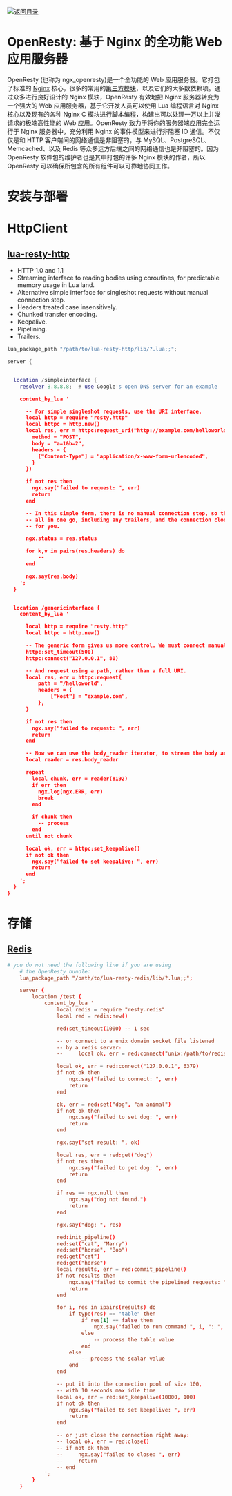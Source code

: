 [![返回目录](https://i.postimg.cc/WzXsh0MX/image.png)](https://parg.co/UdT)

# OpenResty: 基于 Nginx 的全功能 Web 应用服务器

OpenResty (也称为 ngx_openresty)是一个全功能的 Web 应用服务器。它打包了标准的 [Nginx](undefined) 核心，很多的常用的[第三方模块](http://wiki.nginx.org/3rdPartyModules)，以及它们的大多数依赖项。通过众多进行良好设计的 Nginx 模块，OpenResty 有效地把 Nginx 服务器转变为一个强大的 Web 应用服务器，基于它开发人员可以使用 Lua 编程语言对 Nginx 核心以及现有的各种 Nginx C 模块进行脚本编程，构建出可以处理一万以上并发请求的极端高性能的 Web 应用。OpenResty 致力于将你的服务器端应用完全运行于 Nginx 服务器中，充分利用 Nginx 的事件模型来进行非阻塞 IO 通信。不仅仅是和 HTTP 客户端间的网络通信是非阻塞的，与 MySQL、PostgreSQL、Memcached、以及 Redis 等众多远方后端之间的网络通信也是非阻塞的。因为 OpenResty 软件包的维护者也是其中打包的许多 Nginx 模块的作者，所以 OpenResty 可以确保所包含的所有组件可以可靠地协同工作。

# 安装与部署

# HttpClient

## [lua-resty-http](https://github.com/pintsized/lua-resty-http)

- HTTP 1.0 and 1.1
- Streaming interface to reading bodies using coroutines, for predictable memory usage in Lua land.
- Alternative simple interface for singleshot requests without manual connection step.
- Headers treated case insensitively.
- Chunked transfer encoding.
- Keepalive.
- Pipelining.
- Trailers.

```lua
lua_package_path "/path/to/lua-resty-http/lib/?.lua;;";

server {


  location /simpleinterface {
    resolver 8.8.8.8;  # use Google's open DNS server for an example

    content_by_lua '

      -- For simple singleshot requests, use the URI interface.
      local http = require "resty.http"
      local httpc = http.new()
      local res, err = httpc:request_uri("http://example.com/helloworld", {
        method = "POST",
        body = "a=1&b=2",
        headers = {
          ["Content-Type"] = "application/x-www-form-urlencoded",
        }
      })

      if not res then
        ngx.say("failed to request: ", err)
        return
      end

      -- In this simple form, there is no manual connection step, so the body is read
      -- all in one go, including any trailers, and the connection closed or keptalive
      -- for you.

      ngx.status = res.status

      for k,v in pairs(res.headers) do
          --
      end

      ngx.say(res.body)
    ';
  }


  location /genericinterface {
    content_by_lua '

      local http = require "resty.http"
      local httpc = http.new()

      -- The generic form gives us more control. We must connect manually.
      httpc:set_timeout(500)
      httpc:connect("127.0.0.1", 80)

      -- And request using a path, rather than a full URI.
      local res, err = httpc:request{
          path = "/helloworld",
          headers = {
              ["Host"] = "example.com",
          },
      }

      if not res then
        ngx.say("failed to request: ", err)
        return
      end

      -- Now we can use the body_reader iterator, to stream the body according to our desired chunk size.
      local reader = res.body_reader

      repeat
        local chunk, err = reader(8192)
        if err then
          ngx.log(ngx.ERR, err)
          break
        end

        if chunk then
          -- process
        end
      until not chunk

      local ok, err = httpc:set_keepalive()
      if not ok then
        ngx.say("failed to set keepalive: ", err)
        return
      end
    ';
  }
}
```

# 存储

## [Redis](https://github.com/openresty/lua-resty-redis)

```conf
# you do not need the following line if you are using
    # the OpenResty bundle:
    lua_package_path "/path/to/lua-resty-redis/lib/?.lua;;";

    server {
        location /test {
            content_by_lua '
                local redis = require "resty.redis"
                local red = redis:new()

                red:set_timeout(1000) -- 1 sec

                -- or connect to a unix domain socket file listened
                -- by a redis server:
                --     local ok, err = red:connect("unix:/path/to/redis.sock")

                local ok, err = red:connect("127.0.0.1", 6379)
                if not ok then
                    ngx.say("failed to connect: ", err)
                    return
                end

                ok, err = red:set("dog", "an animal")
                if not ok then
                    ngx.say("failed to set dog: ", err)
                    return
                end

                ngx.say("set result: ", ok)

                local res, err = red:get("dog")
                if not res then
                    ngx.say("failed to get dog: ", err)
                    return
                end

                if res == ngx.null then
                    ngx.say("dog not found.")
                    return
                end

                ngx.say("dog: ", res)

                red:init_pipeline()
                red:set("cat", "Marry")
                red:set("horse", "Bob")
                red:get("cat")
                red:get("horse")
                local results, err = red:commit_pipeline()
                if not results then
                    ngx.say("failed to commit the pipelined requests: ", err)
                    return
                end

                for i, res in ipairs(results) do
                    if type(res) == "table" then
                        if res[1] == false then
                            ngx.say("failed to run command ", i, ": ", res[2])
                        else
                            -- process the table value
                        end
                    else
                        -- process the scalar value
                    end
                end

                -- put it into the connection pool of size 100,
                -- with 10 seconds max idle time
                local ok, err = red:set_keepalive(10000, 100)
                if not ok then
                    ngx.say("failed to set keepalive: ", err)
                    return
                end

                -- or just close the connection right away:
                -- local ok, err = red:close()
                -- if not ok then
                --     ngx.say("failed to close: ", err)
                --     return
                -- end
            ';
        }
    }
```
